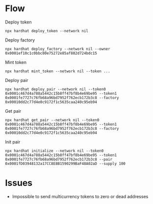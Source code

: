 # Flow


Deploy token 
```shell
npx hardhat deploy_token --network nil
```

Deploy factory
```shell
npx hardhat deploy_factory --network nil --owner 0x0001ef10c1c0bbc80e75272e85af882d724bdc15
```

Mint token
```shell
npx hardhat mint_token --network nil --token ...
```

Deploy pair
```shell
npx hardhat deploy_pair --network nil --token0 0x0001c467d4a788a5442c15b8ff47bf8b4e69be95 --token1 0x0001fe7727c76fb68a96bd7952f762ecb172b3c8 --factory 0x00010dd2c77d4e0c9172f1c5635caa240c95eb94
```

Get pair
```shell
npx hardhat get_pair --network nil --token0 0x0001c467d4a788a5442c15b8ff47bf8b4e69be95 --token1 0x0001fe7727c76fb68a96bd7952f762ecb172b3c8 --factory 0x00010dd2c77d4e0c9172f1c5635caa240c95eb94
```

Init pair
```shell
npx hardhat initialize --network nil --token0 0x0001c467d4a788a5442c15b8ff47bf8b4e69be95 --token1 0x0001fe7727c76fb68a96bd7952f762ecb172b3c8 --pair 0x0001fD03948132a17CC8E8B1590299BaF48A02aD --supply 100
```

# Issues

- Impossible to send multicurrency tokens to zero or dead addresses


